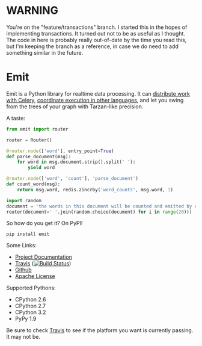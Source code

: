 # WARNING

You're on the "feature/transactions" branch. I started this in the hopes of
implementing transactions. It turned out not to be as useful as I thought. The
code in here is probably really out-of-date by the time you read this, but I'm
keeping the branch as a reference, in case we do need to add something similar
in the future.

# Emit

Emit is a Python library for realtime data processing. It can [distribute work
with Celery][celery-docs], [coordinate execution in other
languages][multilang-docs], and let you swing from the trees of your graph with
Tarzan-like precision.

A taste:

```python
from emit import router

router = Router()

@router.node(['word'], entry_point=True)
def parse_document(msg):
    for word in msg.document.strip().split(' '):
        yield word

@router.node(['word', 'count'], 'parse_document')
def count_word(msg):
    return msg.word, redis.zincrby('word_counts', msg.word, 1)

import random
document = 'the words in this document will be counted and emitted by count_word'.split(' ')
router(document=' '.join(random.choice(document) for i in range(20)))
```

So how do you get it? On PyPI!

    pip install emit

Some Links:

 - [Project Documentation][docs]
 - [Travis][travis] ([![Build Status](https://travis-ci.org/BrianHicks/emit.png?branch=master)][travis])
 - [Github][github]
 - [Apache License][license]

Supported Pythons:

 - CPython 2.6
 - CPython 2.7
 - CPython 3.2
 - PyPy 1.9

Be sure to check [Travis][travis] to see if the platform you want is currently
passing. It may not be.

[celery-docs]: https://emit.readthedocs.org/en/latest/celery.html "Celery Documentation"
[multilang-docs]: https://emit.readthedocs.org/en/latest/multilang.html "Multilang Documentation"
[docs]: http://emit.readthedocs.org/en/latest/ "Emit Documentation"
[travis]: https://travis-ci.org/BrianHicks/emit "Emit on Travis CI"
[github]: https://github.com/BrianHicks/emit "Emit on Github"
[license]: https://github.com/BrianHicks/emit/blob/master/LICENSE.md "Apache License"
